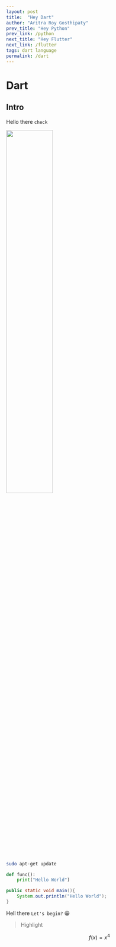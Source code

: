 ```yaml
---
layout: post
title:  "Hey Dart"
author: "Aritra Roy Gosthipaty"
prev_title: "Hey Python"
prev_link: /python
next_title: "Hey Flutter"
next_link: /flutter
tags: dart language
permalink: /dart
---
```


# Dart

## Intro

Hello there `check`

<img src="https://cdn.pixabay.com/photo/2015/02/24/15/41/dog-647528_960_720.jpg" style="width:50%;height:50%">

```bash
sudo apt-get update
```

```python
def func():
    print("Hello World")
```

```java
public static void main(){
    System.out.println("Hello World");
}
```

Hell there `Let's begin?` 😀

> Highlight

$$
f(x) = x^4
$$

<script src="https://gist.github.com/nisrulz/11c0d63428b108f10c83.js"></script>
